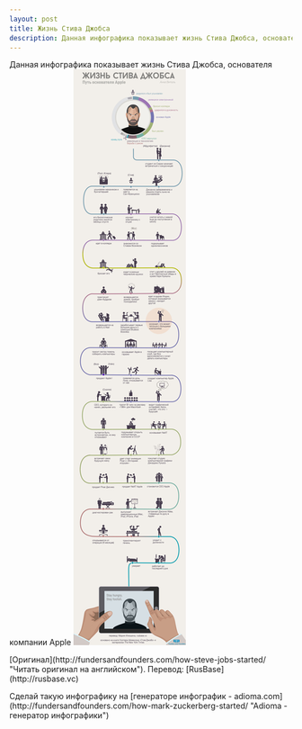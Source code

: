 ```yaml
---
layout: post
title: Жизнь Стива Джобса
description: Данная инфографика показывает жизнь Стива Джобса, основателя компании Apple
---
```

Данная инфографика показывает жизнь Стива Джобса, основателя компании Apple
![Жизнь Стива Джобса - инфографика](/img/zhizn-stiva-dzhobsa.jpg)
<p class="credits">[Оригинал](http://fundersandfounders.com/how-steve-jobs-started/ "Читать оригинал на английском"). Перевод: [RusBase](http://rusbase.vc)</p>
Сделай такую инфографику на [генераторе инфографик - adioma.com](http://fundersandfounders.com/how-mark-zuckerberg-started/ "Adioma - генератор инфографики")
